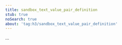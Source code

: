 ```yaml
---
title: sandbox_text_value_pair_definition
stub: true
noSearch: true
about: 'tag:h3/sandbox_text_value_pair_definition'
---
```

  ...
  
